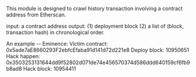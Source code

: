 This module is designed to crawl history transaction involving a contract address from Etherscan. 

input: a contract address
output:
(1) deployment block
(2) a list of (block, transaction hash) in chronological order. 

An example -- Eminence:
Victim contract: 0x5ade7aE8660293F2ebfcEfaba91d141d72d221e8
Deploy block: 10950651
Hack happen: 0x3503253131644dd9f52802d071de74e456570374d586ddd640159cf6fb9b8ad8
Hack block: 10954411

